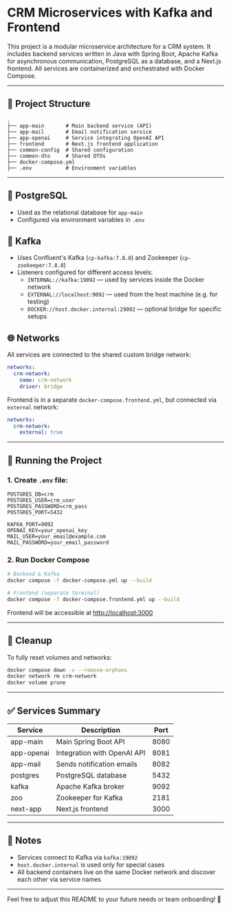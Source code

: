 # CRM Microservices with Kafka and Frontend

This project is a modular microservice architecture for a CRM system. It includes backend services written in Java with Spring Boot, Apache Kafka for asynchronous communication, PostgreSQL as a database, and a Next.js frontend. All services are containerized and orchestrated with Docker Compose.

---

## 🧱 Project Structure

```
.
├── app-main       # Main backend service (API)
├── app-mail       # Email notification service
├── app-openai     # Service integrating OpenAI API
├── frontend       # Next.js frontend application
├── common-config  # Shared configuration
├── common-dto     # Shared DTOs
├── docker-compose.yml
├── .env           # Environment variables
```

---

## 🐘 PostgreSQL

- Used as the relational database for `app-main`
- Configured via environment variables in `.env`

## 🔄 Kafka

- Uses Confluent's Kafka (`cp-kafka:7.8.0`) and Zookeeper (`cp-zookeeper:7.8.0`)
- Listeners configured for different access levels:
    - `INTERNAL://kafka:19092` — used by services inside the Docker network
    - `EXTERNAL://localhost:9092` — used from the host machine (e.g. for testing)
    - `DOCKER://host.docker.internal:29092` — optional bridge for specific setups

## 🌐 Networks

All services are connected to the shared custom bridge network:

```yaml
networks:
  crm-network:
    name: crm-network
    driver: bridge
```

Frontend is in a separate `docker-compose.frontend.yml`, but connected via `external` network:

```yaml
networks:
  crm-network:
    external: true
```

---

## 🚀 Running the Project

### 1. Create `.env` file:

```
POSTGRES_DB=crm
POSTGRES_USER=crm_user
POSTGRES_PASSWORD=crm_pass
POSTGRES_PORT=5432

KAFKA_PORT=9092
OPENAI_KEY=your_openai_key
MAIL_USER=your_email@example.com
MAIL_PASSWORD=your_email_password
```

### 2. Run Docker Compose

```bash
# Backend & Kafka
docker compose -f docker-compose.yml up --build

# Frontend (separate terminal)
docker compose -f docker-compose.frontend.yml up --build
```

Frontend will be accessible at [http://localhost:3000](http://localhost:3000)

---

## 🧹 Cleanup

To fully reset volumes and networks:

```bash
docker compose down -v --remove-orphans
docker network rm crm-network
docker volume prune
```

---

## ✅ Services Summary

| Service    | Description                 | Port |
| ---------- | --------------------------- | ---- |
| app-main   | Main Spring Boot API        | 8080 |
| app-openai | Integration with OpenAI API | 8081 |
| app-mail   | Sends notification emails   | 8082 |
| postgres   | PostgreSQL database         | 5432 |
| kafka      | Apache Kafka broker         | 9092 |
| zoo        | Zookeeper for Kafka         | 2181 |
| next-app   | Next.js frontend            | 3000 |

---

## 📌 Notes

- Services connect to Kafka via `kafka:19092`
- `host.docker.internal` is used only for special cases
- All backend containers live on the same Docker network and discover each other via service names

---

Feel free to adjust this README to your future needs or team onboarding! 🙌

